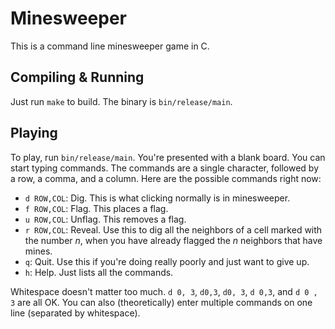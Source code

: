 Minesweeper
===========

This is a command line minesweeper game in C.


Compiling & Running
-------------------

Just run `make` to build.  The binary is `bin/release/main`.


Playing
-------

To play, run `bin/release/main`.  You're presented with a blank board.  You can
start typing commands.  The commands are a single character, followed by a row,
a comma, and a column.  Here are the possible commands right now:

* `d ROW,COL`: Dig.  This is what clicking normally is in minesweeper.
* `f ROW,COL`: Flag.  This places a flag.
* `u ROW,COL`: Unflag.  This removes a flag.
* `r ROW,COL`: Reveal.  Use this to dig all the neighbors of a cell marked with
  the number *n*, when you have already flagged the *n* neighbors that have
  mines.
* `q`: Quit.  Use this if you're doing really poorly and just want to give up.
* `h`: Help.  Just lists all the commands.

Whitespace doesn't matter too much.  `d 0, 3`, `d0,3`, `d0, 3`, `d 0,3`, and `d
0 , 3` are all OK.  You can also (theoretically) enter multiple commands on one
line (separated by whitespace).
